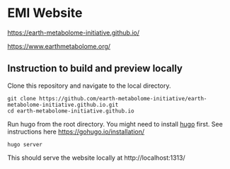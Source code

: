 # EMI Website

 https://earth-metabolome-initiative.github.io/
 
 
 https://www.earthmetabolome.org/


## Instruction to build and preview locally

Clone this repository and navigate to the local directory.

```
git clone https://github.com/earth-metabolome-initiative/earth-metabolome-initiative.github.io.git
cd earth-metabolome-initiative.github.io
```

Run hugo from the root directory.
You might need to install [hugo](https://gohugo.io/) first. See instructions here https://gohugo.io/installation/

```
hugo server
```

This should serve the website locally at http://localhost:1313/

